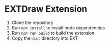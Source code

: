# EXTDraw Extension

1. Clone the repository
2. Run `npm install` to install node dependencies
3. Run `npm run build` to build the extension
4. Copy the `dist` directory into EXT
